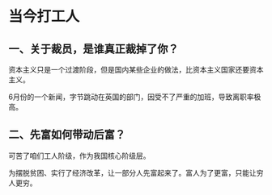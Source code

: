 # 当今打工人

## 一、关于裁员，是谁真正裁掉了你？

资本主义只是一个过渡阶段，但是国内某些企业的做法，比资本主义国家还要资本主义。

6月份的一个新闻，字节跳动在英国的部门，因受不了严重的加班，导致离职率极高。

## 二、先富如何带动后富？

可苦了咱们工人阶级，作为我国核心阶级层。

为摆脱贫困、实行了经济改革，让一部分人先富起来了。富人为了更富，只能让穷人更穷。

